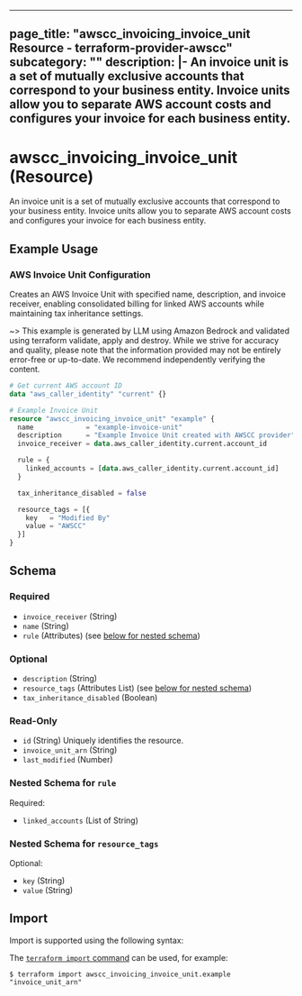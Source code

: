 
---
page_title: "awscc_invoicing_invoice_unit Resource - terraform-provider-awscc"
subcategory: ""
description: |-
  An invoice unit is a set of mutually exclusive accounts that correspond to your business entity. Invoice units allow you to separate AWS account costs and configures your invoice for each business entity.
---

# awscc_invoicing_invoice_unit (Resource)

An invoice unit is a set of mutually exclusive accounts that correspond to your business entity. Invoice units allow you to separate AWS account costs and configures your invoice for each business entity.

## Example Usage

### AWS Invoice Unit Configuration

Creates an AWS Invoice Unit with specified name, description, and invoice receiver, enabling consolidated billing for linked AWS accounts while maintaining tax inheritance settings.

~> This example is generated by LLM using Amazon Bedrock and validated using terraform validate, apply and destroy. While we strive for accuracy and quality, please note that the information provided may not be entirely error-free or up-to-date. We recommend independently verifying the content.

```terraform
# Get current AWS account ID
data "aws_caller_identity" "current" {}

# Example Invoice Unit
resource "awscc_invoicing_invoice_unit" "example" {
  name             = "example-invoice-unit"
  description      = "Example Invoice Unit created with AWSCC provider"
  invoice_receiver = data.aws_caller_identity.current.account_id

  rule = {
    linked_accounts = [data.aws_caller_identity.current.account_id]
  }

  tax_inheritance_disabled = false

  resource_tags = [{
    key   = "Modified By"
    value = "AWSCC"
  }]
}
```

<!-- schema generated by tfplugindocs -->
## Schema

### Required

- `invoice_receiver` (String)
- `name` (String)
- `rule` (Attributes) (see [below for nested schema](#nestedatt--rule))

### Optional

- `description` (String)
- `resource_tags` (Attributes List) (see [below for nested schema](#nestedatt--resource_tags))
- `tax_inheritance_disabled` (Boolean)

### Read-Only

- `id` (String) Uniquely identifies the resource.
- `invoice_unit_arn` (String)
- `last_modified` (Number)

<a id="nestedatt--rule"></a>
### Nested Schema for `rule`

Required:

- `linked_accounts` (List of String)


<a id="nestedatt--resource_tags"></a>
### Nested Schema for `resource_tags`

Optional:

- `key` (String)
- `value` (String)

## Import

Import is supported using the following syntax:

The [`terraform import` command](https://developer.hashicorp.com/terraform/cli/commands/import) can be used, for example:

```shell
$ terraform import awscc_invoicing_invoice_unit.example "invoice_unit_arn"
```

